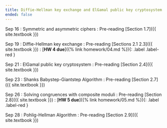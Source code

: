 ```yaml
---
title: Diffie-Hellman key exchange and ElGamal public key cryptosystem
ended: false
---
```


Sep 16
: Symmetric and asymmetric ciphers 
  : Pre-reading [Section 1.7]({{ site.textbook }})

Sep 19
: Diffie-Hellman key exchange
  : Pre-reading [Sections 2.1 2.3]({{ site.textbook }})
: [**HW 4 due**]({% link homework/04.md %}){: .label .label-red }

Sep 21
: ElGamal public key cryptosystem
  : Pre-reading [Section 2.4]({{ site.textbook }})

Sep 23
: Shanks Babystep-Giantstep Algorithm 
  : Pre-reading [Section 2.7]({{ site.textbook }})

Sep 26
: Solving congruences with composite moduli
  : Pre-reading [Section 2.8]({{ site.textbook }})
: [**HW 5 due**]({% link homework/05.md %}){: .label .label-red }

Sep 28
: Pohlig-Hellman Algorithm 
  : Pre-reading [Section 2.9]({{ site.textbook }})
